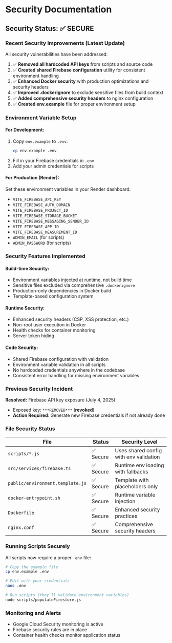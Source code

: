 # Security Documentation

## Security Status: ✅ SECURE

### Recent Security Improvements (Latest Update)

All security vulnerabilities have been addressed:

1. ✅ **Removed all hardcoded API keys** from scripts and source code
2. ✅ **Created shared Firebase configuration** utility for consistent environment handling
3. ✅ **Enhanced Docker security** with production optimizations and security headers
4. ✅ **Improved .dockerignore** to exclude sensitive files from build context
5. ✅ **Added comprehensive security headers** to nginx configuration
6. ✅ **Created env.example** file for proper environment setup

### Environment Variable Setup

#### For Development:
1. Copy `env.example` to `.env`:
   ```bash
   cp env.example .env
   ```
2. Fill in your Firebase credentials in `.env`
3. Add your admin credentials for scripts

#### For Production (Render):
Set these environment variables in your Render dashboard:
- `VITE_FIREBASE_API_KEY`
- `VITE_FIREBASE_AUTH_DOMAIN`
- `VITE_FIREBASE_PROJECT_ID`
- `VITE_FIREBASE_STORAGE_BUCKET`
- `VITE_FIREBASE_MESSAGING_SENDER_ID`
- `VITE_FIREBASE_APP_ID`
- `VITE_FIREBASE_MEASUREMENT_ID`
- `ADMIN_EMAIL` (for scripts)
- `ADMIN_PASSWORD` (for scripts)

### Security Features Implemented

#### Build-time Security:
- Environment variables injected at runtime, not build time
- Sensitive files excluded via comprehensive `.dockerignore`
- Production-only dependencies in Docker build
- Template-based configuration system

#### Runtime Security:
- Enhanced security headers (CSP, XSS protection, etc.)
- Non-root user execution in Docker
- Health checks for container monitoring
- Server token hiding

#### Code Security:
- Shared Firebase configuration with validation
- Environment variable validation in all scripts
- No hardcoded credentials anywhere in the codebase
- Consistent error handling for missing environment variables

### Previous Security Incident

**Resolved:** Firebase API key exposure (July 4, 2025)
- Exposed key: `***REMOVED***` (**revoked**)
- **Action Required**: Generate new Firebase credentials if not already done

### File Security Status

| File | Status | Security Level |
|------|--------|---------------|
| `scripts/*.js` | ✅ Secure | Uses shared config with env validation |
| `src/services/firebase.ts` | ✅ Secure | Runtime env loading with fallbacks |
| `public/environment.template.js` | ✅ Secure | Template with placeholders only |
| `docker-entrypoint.sh` | ✅ Secure | Runtime variable injection |
| `Dockerfile` | ✅ Secure | Enhanced security practices |
| `nginx.conf` | ✅ Secure | Comprehensive security headers |

### Running Scripts Securely

All scripts now require a proper `.env` file:
```bash
# Copy the example file
cp env.example .env

# Edit with your credentials
nano .env

# Run scripts (they'll validate environment variables)
node scripts/populateFirestore.js
```

### Monitoring and Alerts

- Google Cloud Security monitoring is active
- Firebase security rules are in place
- Container health checks monitor application status 